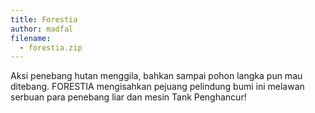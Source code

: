 ```yaml
---
title: Forestia
author: madfal
filename:
  - forestia.zip
---
```

Aksi penebang hutan menggila, bahkan sampai pohon langka pun mau ditebang. FORESTIA mengisahkan pejuang pelindung bumi ini melawan serbuan para penebang liar dan mesin Tank Penghancur!
